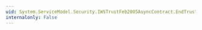 ```yaml
---
uid: System.ServiceModel.Security.IWSTrustFeb2005AsyncContract.EndTrustFeb2005CancelResponse(System.IAsyncResult)
internalonly: False
---
```

